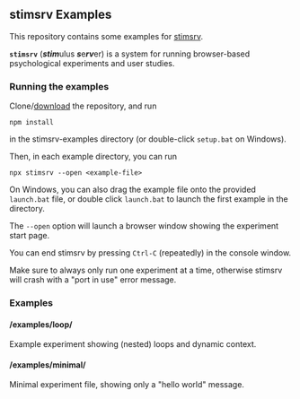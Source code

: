 ## stimsrv Examples

This repository contains some examples for [stimsrv](https://github.com/floledermann/stimsrv).

**`stimsrv`** (***stim***ulus ***s***e***rv***er) is a system for running browser-based psychological experiments and user studies.

### Running the examples

Clone/[download](https://github.com/floledermann/stimsrv-examples/archive/refs/heads/main.zip) the repository, and run

```
npm install
```

in the stimsrv-examples directory (or double-click `setup.bat` on Windows).

Then, in each example directory, you can run

```
npx stimsrv --open <example-file>
```

On Windows, you can also drag the example file onto the provided `launch.bat` file, or double click `launch.bat` to launch the first example in the directory.

The `--open` option will launch a browser window showing the experiment start page.

You can end stimsrv by pressing `Ctrl-C` (repeatedly) in the console window.

Make sure to always only run one experiment at a time, otherwise stimsrv will crash with a "port in use" error message.


### Examples

#### /examples/loop/

Example experiment showing (nested) loops and dynamic context.

#### /examples/minimal/

Minimal experiment file, showing only a "hello world" message.
